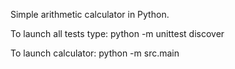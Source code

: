 Simple arithmetic calculator in Python.

To launch all tests type:
	 python -m unittest discover

To launch calculator:
	 python -m src.main


